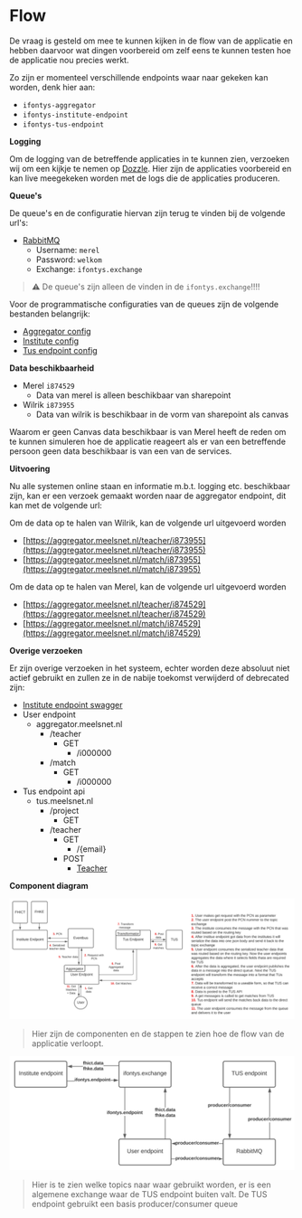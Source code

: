 # Flow

De vraag is gesteld om mee te kunnen kijken in de flow van de applicatie en hebben daarvoor wat dingen voorbereid om zelf eens te kunnen testen hoe de applicatie nou precies werkt.

Zo zijn er momenteel verschillende endpoints waar naar gekeken kan worden, denk hier aan:
- `ifontys-aggregator`
- `ifontys-institute-endpoint`
- `ifontys-tus-endpoint`

**Logging**

Om de logging van de betreffende applicaties in te kunnen zien, verzoeken wij om een kijkje te nemen op [Dozzle](https://logs.meelsnet.nl/). Hier zijn de applicaties voorbereid en kan live meegekeken worden met de logs die de applicaties produceren.

**Queue's**

De queue's en de configuratie hiervan zijn terug te vinden bij de volgende url's:
- [RabbitMQ](https://queue.meelsnet.nl/)
  - Username: `merel`
  - Password: `welkom`
  - Exchange: `ifontys.exchange`

> ⚠️ De queue's zijn alleen de vinden in de `ifontys.exchange`!!!!

Voor de programmatische configuraties van de queues zijn de volgende bestanden belangrijk:
- [Aggregator config](https://github.com/S6-System-of-Systems/ifontys-aggregator/blob/master/src/main/java/com/ifontys/aggregator/config/RabbitConfig.java)
- [Institute config](https://github.com/S6-System-of-Systems/ifontys-institute-services/blob/main/src/main/java/com/appliedscience/api/config/RabbitConfig.java)
- [Tus endpoint config](https://github.com/S6-System-of-Systems/ifontys-tus-endpoint/blob/main/src/main/java/com/fontys_automotive/api/config/RabbitConfig.java)

**Data beschikbaarheid**

- Merel `i874529`
  - Data van merel is alleen beschikbaar van sharepoint
- Wilrik `i873955`
  - Data van wilrik is beschikbaar in de vorm van sharepoint als canvas

Waarom er geen Canvas data beschikbaar is van Merel heeft de reden om te kunnen simuleren hoe de applicatie reageert als er van een betreffende persoon geen data beschikbaar is van een van de services. 

**Uitvoering**

Nu alle systemen online staan en informatie m.b.t. logging etc. beschikbaar zijn, kan er een verzoek gemaakt worden naar de aggregator endpoint, dit kan met de volgende url:

Om de data op te halen van Wilrik, kan de volgende url uitgevoerd worden 
- [https://aggregator.meelsnet.nl/teacher/i873955](https://aggregator.meelsnet.nl/teacher/i873955)
- [https://aggregator.meelsnet.nl/match/i873955](https://aggregator.meelsnet.nl/match/i873955)

Om de data op te halen van Merel, kan de volgende url uitgevoerd worden
- [https://aggregator.meelsnet.nl/teacher/i874529](https://aggregator.meelsnet.nl/teacher/i874529)
- [https://aggregator.meelsnet.nl/match/i874529](https://aggregator.meelsnet.nl/match/i874529)

**Overige verzoeken**

Er zijn overige verzoeken in het systeem, echter worden deze absoluut niet actief gebruikt en zullen ze in de nabije toekomst verwijderd of debrecated zijn:

- [Institute endpoint swagger](https://institute.meelsnet.nl/swagger-ui/index.html)
- User endpoint
  - aggregator.meelsnet.nl
    - /teacher
      - GET
        - /i000000
    - /match
      - GET
        - /i000000
- Tus endpoint api
  - tus.meelsnet.nl
    - /project
      - GET
    - /teacher
      - GET
        - /{email}
      - POST
        - [Teacher](https://github.com/S6-System-of-Systems/ifontys-tus-endpoint/blob/main/src/main/java/com/fontys_automotive/api/teacher/Teacher.java)

**Component diagram**

![Component diagram](./images/component-diagram.svg)
>Hier zijn de componenten en de stappen te zien hoe de flow van de applicatie verloopt.

![Event-bus diagram](./images/event-bus.svg)

>Hier is te zien welke topics naar waar gebruikt worden, er is een algemene exchange waar de TUS endpoint buiten valt. De TUS endpoint gebruikt een basis producer/consumer queue
